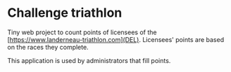 # Challenge triathlon

Tiny web project to count points of licensees of the [https://www.landerneau-triathlon.com](DEL).
Licensees' points are based on the races they complete.

This application is used by administrators that fill points.
